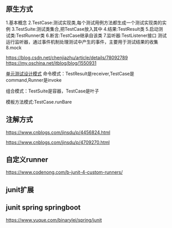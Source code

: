 ## 原生方式
1.基本概念
2.TestCase:测试实现类,每个测试用例方法都生成一个测试实现类的实例
3.TestSuite:测试类集合,把TestCase放入其中
4.结果:TestResult类
5.启动测试类:TestRunner类
6.断言:TestCase继承自该类
7.监听器:TestListener接口
测试运行监听器，通过事件机制处理测试中产生的事件，主要用于测试结果的收集
8.mock

https://blog.csdn.net/chenjiazhu/article/details/78092789
https://my.oschina.net/itblog/blog/1550931

[单元测试设计模式](https://www.cnblogs.com/kavenmo/articles/58744.html)
命令模式：TestResult是receiver,TestCase是command,Runner是invoke

组合模式：TestSuite是容器，TestCase是叶子

模板方法模式:TestCase.runBare
## 注解方式
https://www.cnblogs.com/jinsdu/p/4456824.html

https://www.cnblogs.com/jinsdu/p/4709270.html

## 自定义runner
https://www.codenong.com/b-junit-4-custom-runners/

## junit扩展

## junit spring springboot
https://www.yuque.com/binarylei/spring/junit
